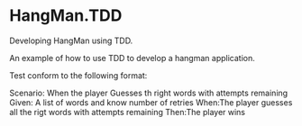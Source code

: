 HangMan.TDD
===========

Developing HangMan using TDD.

An example of how to use TDD to develop a hangman application.

Test conform to the following format:

Scenario: When the player Guesses th right words with attempts remaining
Given: A list of words and know number of retries
When:The player guesses all the rigt words with attempts remaining
Then:The player wins
